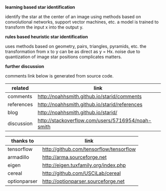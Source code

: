 **learning based star identification**

identify the star at the center of an image using methods based on convolutional networks, support vector machines, etc. a model is trained to transform the input x into the output y.

**rules based heuristic star identification**

uses methods based on geometry, pairs, triangles, pyramids, etc. the transformation from x to y can be as direct as y = Hx. noise due to quantization of image star positions complicates matters.

**further discussion**

comments link below is generated from source code.

related | link
----- | ---
comments | http://noahhsmith.github.io/starid/comments
references | http://noahhsmith.github.io/starid/references
blog | http://noahhsmith.github.io/starid/
discussion | http://stackoverflow.com/users/5716954/noah-smith

thanks to | link
----- | ---
tensorflow | http://github.com/tensorflow/tensorflow
armadillo | http://arma.sourceforge.net
eigen | http://eigen.tuxfamily.org/index.php
cereal| http://github.com/USCiLab/cereal
optionparser | http://optionparser.sourceforge.net

